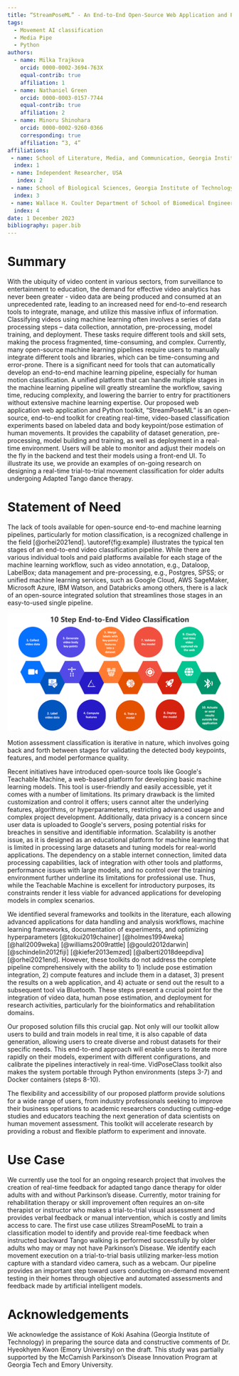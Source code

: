 ```yaml
---
title: “StreamPoseML” - An End-to-End Open-Source Web Application and Python Toolkit  for Real-Time Video Pose Classification and Machine Learning
tags:
  - Movement AI classification
  - Media Pipe
  - Python
authors:
  - name: Milka Trajkova
    orcid: 0000-0002-3694-763X
    equal-contrib: true
    affiliation: 1 
  - name: Nathaniel Green
    orcid: 0000-0003-0157-7744
    equal-contrib: true 
    affiliation: 2
  - name: Minoru Shinohara
    orcid: 0000-0002-9260-0366
    corresponding: true 
    affiliation: “3, 4”
affiliations:
 - name: School of Literature, Media, and Communication, Georgia Institute of Technology, Atlanta, GA, USA
  index: 1
 - name: Independent Researcher, USA
   index: 2
 - name: School of Biological Sciences, Georgia Institute of Technology, Atlanta, GA, USA
  index: 3
 - name: Wallace H. Coulter Department of School of Biomedical Engineering, Georgia Institute of Technology and Emory University, Atlanta, GA, USA
  index: 4
date: 1 December 2023
bibliography: paper.bib
---
```


# Summary

With the ubiquity of video content in various sectors, from surveillance to entertainment to education, the demand for effective video analytics has never been greater - video data are being produced and consumed at an unprecedented rate, leading to an increased need for end-to-end research tools to integrate, manage, and utilize this massive influx of information. Classifying videos using machine learning often involves a series of data processing steps – data collection, annotation, pre-processing, model training, and deployment. These tasks require different tools and skill sets, making the process fragmented, time-consuming, and complex. Currently, many open-source machine learning pipelines require users to manually integrate different tools and libraries, which can be time-consuming and error-prone. There is a significant need for tools that can automatically develop an end-to-end machine learning pipeline, especially for human motion classification. A unified platform that can handle multiple stages in the machine learning pipeline will greatly streamline the workflow, saving time, reducing complexity, and lowering the barrier to entry for practitioners without extensive machine learning expertise. Our proposed web application web application and Python toolkit, “StreamPoseML” is an open-source, end-to-end toolkit for creating real-time, video-based classification experiments based on labeled data and body keypoint/pose estimation of human movements. It provides the capability of dataset generation, pre-processing, model building and training, as well as deployment in a real-time environment. Users will be able to monitor and adjust their models on the fly in the backend and test their models using a front-end UI. To illustrate its use, we provide an examples of on-going research on designing a real-time trial-to-trial movement classification for older adults undergoing Adapted Tango dance therapy.

# Statement of Need

The lack of tools available for open-source end-to-end machine learning pipelines, particularly for motion classification, is a recognized challenge in the field [@orhei2021end]. \autoref{fig:example} illustrates the typical ten stages of an end-to-end video classification pipeline. While there are various individual tools and paid platforms available for each stage of the machine learning workflow, such as video annotation, e.g., Dataloop, LabelBox; data management and pre-processing, e.g., Postgres, SPSS; or unified machine learning services, such as Google Cloud, AWS SageMaker, Microsoft Azure, IBM Watson, and Databricks among others, there is a lack of an open-source integrated solution that streamlines those stages in an easy-to-used single pipeline. 

![10 Step End-to-End Video Classification](figure.png)

Motion assessment classification is iterative in nature, which involves going back and forth between stages for validating the detected body keypoints, features, and model performance quality.

Recent initiatives have introduced open-source tools like Google's Teachable Machine, a web-based platform for developing basic machine learning models. This tool is user-friendly and easily accessible, yet it comes with a number of limitations. Its primary drawback is the limited customization and control it offers; users cannot alter the underlying features, algorithms, or hyperparameters, restricting advanced usage and complex project development. Additionally, data privacy is a concern since user data is uploaded to Google's servers, posing potential risks for breaches in sensitive and identifiable information. Scalability is another issue, as it is designed as an educational platform for machine learning that is limited in processing large datasets and tuning models for real-world applications. The dependency on a stable internet connection, limited data processing capabilities, lack of integration with other tools and platforms, performance issues with large models, and no control over the training environment further underline its limitations for professional use. Thus, while the Teachable Machine is excellent for introductory purposes, its constraints render it less viable for advanced applications for developing models in complex scenarios. 

We identified several frameworks and toolkits in the literature, each allowing advanced applications for data handling and analysis workflows, machine learning frameworks, documentation of experiments, and optimizing hyperparameters [@tokui2019chainer] [@holmes1994weka] [@hall2009weka] [@williams2009rattle] [@gould2012darwin] [@schindelin2012fiji] [@kiefer2013emzed] [@alberti2018deepdiva] [@orhei2021end]. However, these toolkits do not address the complete pipeline comprehensively with the ability to 1) include pose estimation integration, 2) compute features and include them in a dataset, 3) present the results on a web application, and 4) actuate or send out the result to a subsequent tool via Bluetooth. These steps present a crucial point for the integration of video data, human pose estimation, and deployment for research activities, particularly for the bioinformatics and rehabilitation domains.

Our proposed solution fills this crucial gap. Not only will our toolkit allow users to build and train models in real time, it is also capable of data generation, allowing users to create diverse and robust datasets for their specific needs. This end-to-end approach will enable users to iterate more rapidly on their models, experiment with different configurations, and calibrate the pipelines interactively in real-time. VidPoseClass toolkit also makes the system portable through  Python environments (steps 3-7) and Docker containers (steps 8-10).

The flexibility and accessibility of our proposed platform provide solutions for a wide range of users, from industry professionals seeking to improve their business operations to academic researchers conducting cutting-edge studies and educators teaching the next generation of data scientists on human movement assessment. This toolkit will accelerate research by providing a robust and flexible platform to experiment and innovate.

# Use Case

We currently use the tool for an ongoing research project that involves the creation of real-time feedback for adapted tango dance therapy for older adults with and without Parkinson’s disease.
Currently, motor training for rehabilitation therapy or skill improvement often requires an on-site therapist or instructor who makes a trial-to-trial visual assessment and provides verbal feedback or manual intervention, which is costly and limits access to care. The first use case utilizes StreamPoseML to train a classification model to identify and provide real-time feedback when instructed backward Tango walking is performed successfully by older adults who may or may not have Parkinson’s Disease. We identify each movement execution on a trial-to-trial basis utilizing marker-less motion capture with a standard video camera, such as a webcam. Our pipeline provides an important step toward users conducting on-demand movement testing in their homes through objective and automated assessments and feedback made by artificial intelligent models.

# Acknowledgements

We acknowledge the assistance of Koki Asahina (Georgia Institute of Technology) in preparing the source data and constructive comments of Dr. Hyeokhyen Kwon (Emory University) on the draft. This study was partially supported by the McCamish Parkinson’s Disease Innovation Program at Georgia Tech and Emory University.
